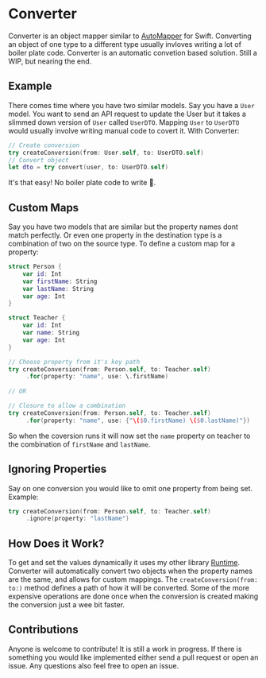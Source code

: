# Converter
Converter is an object mapper similar to [AutoMapper](https://github.com/AutoMapper/AutoMapper) for Swift. Converting an object of one type to a different type usually invloves writing a lot of boiler plate code. Converter is an automatic convetion based solution. Still a WIP, but nearing the end.

## Example
There comes time where you have two similar models. Say you have a `User` model. You want to send an API request to update the User but it takes a slimmed down version of `User` called `UserDTO`. Mapping `User` to `UserDTO` would usually involve writing manual code to covert it. With Converter:
```swift
// Create conversion
try createConversion(from: User.self, to: UserDTO.self)
// Convert object
let dto = try convert(user, to: UserDTO.self)
```
It's that easy! No boiler plate code to write 🎉.

## Custom Maps
Say you have two models that are similar but the property names dont match perfectly. Or even one property in the destination type is a combination of two on the source type. To define a custom map for a property:
```swift
struct Person {
    var id: Int
    var firstName: String
    var lastName: String
    var age: Int
}

struct Teacher {
    var id: Int
    var name: String
    var age: Int
}

// Choose property from it's key path
try createConversion(from: Person.self, to: Teacher.self)
     .for(property: "name", use: \.firstName)
     
// OR

// Closure to allow a combination
try createConversion(from: Person.self, to: Teacher.self)
     .for(property: "name", use: {"\($0.firstName) \($0.lastName)"})
```
So when the coversion runs it will now set the `name` property on teacher to the combination of `firstName` and `lastName`.

## Ignoring Properties
Say on one conversion you would like to omit one property from being set. Example:
```swift
try createConversion(from: Person.self, to: Teacher.self)
     .ignore(property: "lastName")
```

## How Does it Work?
To get and set the values dynamically it uses my other library [Runtime](https://github.com/wickwirew/Runtime). Converter will automatically convert two objects when the property names are the same, and allows for custom mappings. The `createConversion(from: to:)` method defines a path of how it will be converted. Some of the more expensive operations are done once when the conversion is created making the conversion just a wee bit faster.

## Contributions
Anyone is welcome to contribute! It is still a work in progress. If there is something you would like implemented either send a pull request or open an issue. Any questions also feel free to open an issue.
